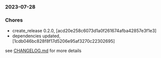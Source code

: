 ### 2023-07-28

### Chores
+ create_release 0.2.0, [acd20e258c6073d1a0f261674afba42857e3f1e3]
+ dependencies updated, [1cdb046bc828f8f17d5206e95af3270c22302695]

see <a href='https://github.com/mrjackwills/belugasnooze_vue/blob/main/CHANGELOG.md'>CHANGELOG.md</a> for more details
